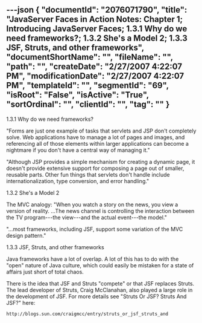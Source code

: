 ---json
{
  "documentId": "2076071790",
  "title": "JavaServer Faces in Action Notes: Chapter 1; Introducing JavaServer Faces; 1.3.1 Why do we need frameworks?; 1.3.2 She's a Model 2; 1.3.3 JSF, Struts, and other frameworks",
  "documentShortName": "",
  "fileName": "",
  "path": "",
  "createDate": "2/27/2007 4:22:07 PM",
  "modificationDate": "2/27/2007 4:22:07 PM",
  "templateId": "",
  "segmentId": "69",
  "isRoot": "False",
  "isActive": "True",
  "sortOrdinal": "",
  "clientId": "",
  "tag": ""
}
---

1.3.1 Why do we need frameworks?

&quot;Forms are just one example of tasks that servlets and JSP don't completely solve. Web applications have to manage a lot of pages and images, and referencing all of those elements within larger applications can become a nightmare if you don't have a central way of managing it.&quot;

&quot;Although JSP provides a simple mechanism for creating a dynamic page, it doesn't provide extensive support for composing a page out of smaller, reusable parts. Other fun things that servlets don't handle include internationalization, type conversion, and error handling.&quot;


1.3.2 She's a Model 2

The MVC analogy: &quot;When you watch a story on the news, you view a version of reality. ...The news channel is controlling the interaction between the TV program---the view---and the actual event---the model.&quot;

&quot;...most frameworks, including JSF, support some variation of the MVC design pattern.&quot;


1.3.3 JSF, Struts, and other frameworks

Java frameworks have a lot of overlap. A lot of this has to do with the &quot;open&quot; nature of Java culture, which could easily be mistaken for a state of affairs just short of total chaos.

There is the idea that JSF and Struts &quot;compete&quot; or that JSF replaces Struts. The lead developer of Struts, Craig McClanahan, also played a large role in the development of JSF. For more details see &quot;Struts Or JSF? Struts And JSF?&quot; here:

    http://blogs.sun.com/craigmcc/entry/struts_or_jsf_struts_and
